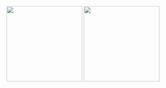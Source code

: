 <div style="text-align:center">
<img src="https://github-readme-stats.vercel.app/api?username=JoaoGuiLeao&show_icons=true&theme=transparent" height="200px">

<img src="https://github-readme-stats.vercel.app/api/top-langs/?username=JoaoGuiLeao&layout=compact&theme=transparent" height="200px">
</div>
